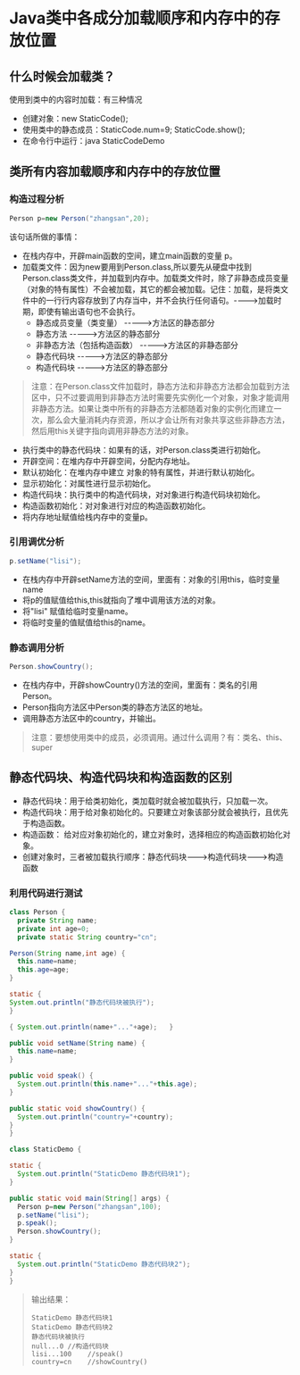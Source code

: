 # Java类中各成分加载顺序和内存中的存放位置

## 什么时候会加载类？
使用到类中的内容时加载：有三种情况
* 创建对象：new StaticCode();
* 使用类中的静态成员：StaticCode.num=9; StaticCode.show();
* 在命令行中运行：java StaticCodeDemo

## 类所有内容加载顺序和内存中的存放位置
### 构造过程分析
```java
Person p=new Person("zhangsan",20);
```

该句话所做的事情：
* 在栈内存中，开辟main函数的空间，建立main函数的变量 p。
* 加载类文件：因为new要用到Person.class,所以要先从硬盘中找到Person.class类文件，并加载到内存中。加载类文件时，除了非静态成员变量（对象的特有属性）不会被加载，其它的都会被加载。记住：加载，是将类文件中的一行行内容存放到了内存当中，并不会执行任何语句。---->加载时期，即使有输出语句也不会执行。
  - 静态成员变量（类变量）	----->方法区的静态部分
  - 静态方法 ----->方法区的静态部分
  - 非静态方法（包括构造函数）	----->方法区的非静态部分
  - 静态代码块	----->方法区的静态部分
  - 构造代码块	----->方法区的静态部分
> 注意：在Person.class文件加载时，静态方法和非静态方法都会加载到方法区中，只不过要调用到非静态方法时需要先实例化一个对象，对象才能调用非静态方法。如果让类中所有的非静态方法都随着对象的实例化而建立一次，那么会大量消耗内存资源，所以才会让所有对象共享这些非静态方法，然后用this关键字指向调用非静态方法的对象。

* 执行类中的静态代码块：如果有的话，对Person.class类进行初始化。
* 开辟空间：在堆内存中开辟空间，分配内存地址。
* 默认初始化：在堆内存中建立 对象的特有属性，并进行默认初始化。
* 显示初始化：对属性进行显示初始化。
* 构造代码块：执行类中的构造代码块，对对象进行构造代码块初始化。
* 构造函数初始化：对对象进行对应的构造函数初始化。
* 将内存地址赋值给栈内存中的变量p。

### 引用调优分析
```java
p.setName("lisi");
```

* 在栈内存中开辟setName方法的空间，里面有：对象的引用this，临时变量name
* 将p的值赋值给this,this就指向了堆中调用该方法的对象。
* 将"lisi" 赋值给临时变量name。
* 将临时变量的值赋值给this的name。

### 静态调用分析
```java
Person.showCountry();
```

* 在栈内存中，开辟showCountry()方法的空间，里面有：类名的引用Person。
* Person指向方法区中Person类的静态方法区的地址。
* 调用静态方法区中的country，并输出。

>注意：要想使用类中的成员，必须调用。通过什么调用？有：类名、this、super

## 静态代码块、构造代码块和构造函数的区别
* 静态代码块：用于给类初始化，类加载时就会被加载执行，只加载一次。
* 构造代码块：用于给对象初始化的。只要建立对象该部分就会被执行，且优先于构造函数。
* 构造函数： 给对应对象初始化的，建立对象时，选择相应的构造函数初始化对象。
* 创建对象时，三者被加载执行顺序：静态代码块--->构造代码块--->构造函数

### 利用代码进行测试
```java
class Person {
  private String name;
  private int age=0;
  private static String country="cn";

Person(String name,int age) {
  this.name=name;
  this.age=age;
}

static {
System.out.println("静态代码块被执行");
}

{ System.out.println(name+"..."+age);	}

public void setName(String name) {
  this.name=name;
}

public void speak() {
  System.out.println(this.name+"..."+this.age);
}

public static void showCountry() {
  System.out.println("country="+country);
}
}

class StaticDemo {

static {
  System.out.println("StaticDemo 静态代码块1");
}

public static void main(String[] args) {
  Person p=new Person("zhangsan",100);
  p.setName("lisi");
  p.speak();
  Person.showCountry();
}

static {
  System.out.println("StaticDemo 静态代码块2");
}
}
```

> 输出结果：
> ```
> StaticDemo 静态代码块1
> StaticDemo 静态代码块2
> 静态代码块被执行
> null...0 //构造代码块
> lisi...100	//speak()
> country=cn	//showCountry()
> ```
